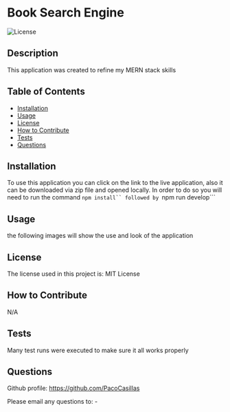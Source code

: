 # Book Search Engine

![License](https://img.shields.io/badge/license-MIT%20License-lightblue.svg)

## Description

This application was created to refine my MERN stack skills

## Table of Contents

- [Installation](#installation)
- [Usage](#usage)
- [License](#license)
- [How to Contribute](#how-to-contribute)
- [Tests](#tests)
- [Questions](#questions)

## Installation

To use this application you can click on the link to the live application, also it can be downloaded via zip file and opened locally. In order to do so you will need to run the command ```npm install`` followed by ```npm run develop```

## Usage

the following images will show the use and look of the application


## License

The license used in this project is: MIT License

## How to Contribute

N/A

## Tests

Many test runs were executed to make sure it all works properly

## Questions

Github profile: https://github.com/PacoCasillas

Please email any questions to: -